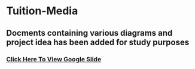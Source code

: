 # Tuition-Media
## Docments containing various diagrams and project idea has been added for study purposes

### [Click Here To View Google Slide](https://docs.google.com/presentation/d/1J-Bs7mNo-zdReTJCFam7zKGITDZnlP9qOIaEsQC2NrM/edit?usp=sharing)

